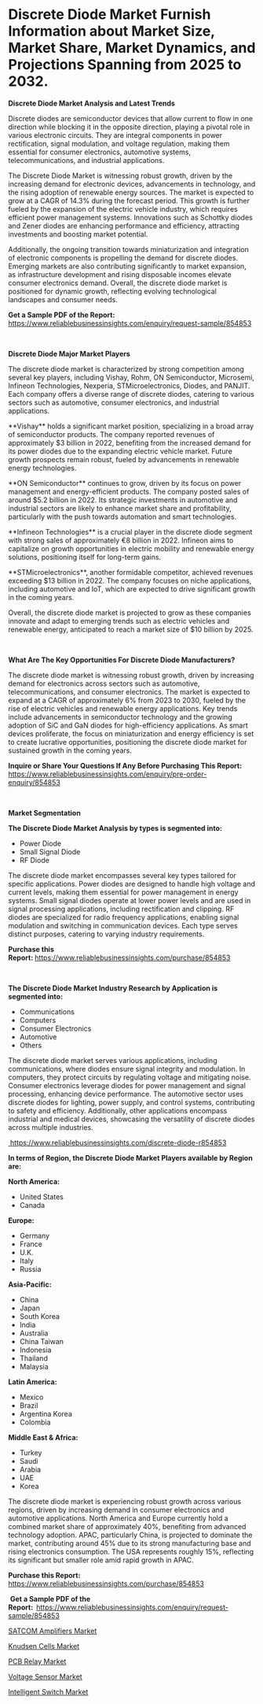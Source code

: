 <p><h1>Discrete Diode Market Furnish Information about Market Size, Market Share, Market Dynamics, and Projections Spanning from 2025 to 2032.</h1></p><p><strong>Discrete Diode Market Analysis and Latest Trends</strong></p>
<p><p>Discrete diodes are semiconductor devices that allow current to flow in one direction while blocking it in the opposite direction, playing a pivotal role in various electronic circuits. They are integral components in power rectification, signal modulation, and voltage regulation, making them essential for consumer electronics, automotive systems, telecommunications, and industrial applications.</p><p>The Discrete Diode Market is witnessing robust growth, driven by the increasing demand for electronic devices, advancements in technology, and the rising adoption of renewable energy sources. The market is expected to grow at a CAGR of 14.3% during the forecast period. This growth is further fueled by the expansion of the electric vehicle industry, which requires efficient power management systems. Innovations such as Schottky diodes and Zener diodes are enhancing performance and efficiency, attracting investments and boosting market potential.</p><p>Additionally, the ongoing transition towards miniaturization and integration of electronic components is propelling the demand for discrete diodes. Emerging markets are also contributing significantly to market expansion, as infrastructure development and rising disposable incomes elevate consumer electronics demand. Overall, the discrete diode market is positioned for dynamic growth, reflecting evolving technological landscapes and consumer needs.</p></p>
<p><strong>Get a Sample PDF of the Report:&nbsp;</strong> <a href="https://www.reliablebusinessinsights.com/enquiry/request-sample/854853?utm_campaign=1117&utm_medium=2&utm_source=Github&utm_content=ia&utm_term=10022025&utm_id=discrete-diode">https://www.reliablebusinessinsights.com/enquiry/request-sample/854853</a></p>
<p>&nbsp;</p>
<p><strong>Discrete Diode Major Market Players</strong></p>
<p><p>The discrete diode market is characterized by strong competition among several key players, including Vishay, Rohm, ON Semiconductor, Microsemi, Infineon Technologies, Nexperia, STMicroelectronics, Diodes, and PANJIT. Each company offers a diverse range of discrete diodes, catering to various sectors such as automotive, consumer electronics, and industrial applications.</p><p>**Vishay** holds a significant market position, specializing in a broad array of semiconductor products. The company reported revenues of approximately $3 billion in 2022, benefiting from the increased demand for its power diodes due to the expanding electric vehicle market. Future growth prospects remain robust, fueled by advancements in renewable energy technologies.</p><p>**ON Semiconductor** continues to grow, driven by its focus on power management and energy-efficient products. The company posted sales of around $5.2 billion in 2022. Its strategic investments in automotive and industrial sectors are likely to enhance market share and profitability, particularly with the push towards automation and smart technologies.</p><p>**Infineon Technologies** is a crucial player in the discrete diode segment with strong sales of approximately €8 billion in 2022. Infineon aims to capitalize on growth opportunities in electric mobility and renewable energy solutions, positioning itself for long-term gains.</p><p>**STMicroelectronics**, another formidable competitor, achieved revenues exceeding $13 billion in 2022. The company focuses on niche applications, including automotive and IoT, which are expected to drive significant growth in the coming years.</p><p>Overall, the discrete diode market is projected to grow as these companies innovate and adapt to emerging trends such as electric vehicles and renewable energy, anticipated to reach a market size of $10 billion by 2025.</p></p>
<p>&nbsp;</p>
<p><strong>What Are The Key Opportunities For Discrete Diode Manufacturers?</strong></p>
<p><p>The discrete diode market is witnessing robust growth, driven by increasing demand for electronics across sectors such as automotive, telecommunications, and consumer electronics. The market is expected to expand at a CAGR of approximately 6% from 2023 to 2030, fueled by the rise of electric vehicles and renewable energy applications. Key trends include advancements in semiconductor technology and the growing adoption of SiC and GaN diodes for high-efficiency applications. As smart devices proliferate, the focus on miniaturization and energy efficiency is set to create lucrative opportunities, positioning the discrete diode market for sustained growth in the coming years.</p></p>
<p><strong>Inquire or Share Your Questions If Any Before Purchasing This Report:</strong> <a href="https://www.reliablebusinessinsights.com/enquiry/pre-order-enquiry/854853?utm_campaign=1117&utm_medium=2&utm_source=Github&utm_content=ia&utm_term=10022025&utm_id=discrete-diode">https://www.reliablebusinessinsights.com/enquiry/pre-order-enquiry/854853</a></p>
<p>&nbsp;</p>
<p><strong>Market Segmentation</strong></p>
<p><strong>The Discrete Diode Market Analysis by types is segmented into:</strong></p>
<p><ul><li>Power Diode</li><li>Small Signal Diode</li><li>RF Diode</li></ul></p>
<p><p>The discrete diode market encompasses several key types tailored for specific applications. Power diodes are designed to handle high voltage and current levels, making them essential for power management in energy systems. Small signal diodes operate at lower power levels and are used in signal processing applications, including rectification and clipping. RF diodes are specialized for radio frequency applications, enabling signal modulation and switching in communication devices. Each type serves distinct purposes, catering to varying industry requirements.</p></p>
<p><strong>Purchase this Report:&nbsp;</strong><a href="https://www.reliablebusinessinsights.com/purchase/854853?utm_campaign=1117&utm_medium=2&utm_source=Github&utm_content=ia&utm_term=10022025&utm_id=discrete-diode">https://www.reliablebusinessinsights.com/purchase/854853</a></p>
<p>&nbsp;</p>
<p><strong>The Discrete Diode Market Industry Research by Application is segmented into:</strong></p>
<p><ul><li>Communications</li><li>Computers</li><li>Consumer Electronics</li><li>Automotive</li><li>Others</li></ul></p>
<p><p>The discrete diode market serves various applications, including communications, where diodes ensure signal integrity and modulation. In computers, they protect circuits by regulating voltage and mitigating noise. Consumer electronics leverage diodes for power management and signal processing, enhancing device performance. The automotive sector uses discrete diodes for lighting, power supply, and control systems, contributing to safety and efficiency. Additionally, other applications encompass industrial and medical devices, showcasing the versatility of discrete diodes across multiple industries.</p></p>
<p><a href="https://www.reliablebusinessinsights.com/discrete-diode-r854853?utm_campaign=1117&utm_medium=2&utm_source=Github&utm_content=ia&utm_term=10022025&utm_id=discrete-diode">&nbsp;https://www.reliablebusinessinsights.com/discrete-diode-r854853</a></p>
<p><strong>In terms of Region, the Discrete Diode Market Players available by Region are:</strong></p>
<p>
    <p> <strong> North America: </strong>
        <ul>
            <li>United States</li>
            <li>Canada</li>
        </ul>
        </p> 
    <p> <strong> Europe: </strong>
        <ul>
            <li>Germany</li>
            <li>France</li>
            <li>U.K.</li>
            <li>Italy</li>
            <li>Russia</li>
        </ul>
        </p> 
    <p> <strong> Asia-Pacific: </strong>
        <ul>
            <li>China</li>
            <li>Japan</li>
            <li>South Korea</li>
            <li>India</li>
            <li>Australia</li>
            <li>China Taiwan</li>
            <li>Indonesia</li>
            <li>Thailand</li>
            <li>Malaysia</li>
        </ul>
        </p> 
    <p> <strong> Latin America: </strong>
        <ul>
            <li>Mexico</li>
            <li>Brazil</li>
            <li>Argentina Korea</li>
            <li>Colombia</li>
        </ul>
        </p> 
    <p> <strong> Middle East & Africa: </strong>
        <ul>
            <li>Turkey</li>
            <li>Saudi</li>
            <li>Arabia</li>
            <li>UAE</li>
            <li>Korea</li>
        </ul>
    </p>
    </p>
<p><p>The discrete diode market is experiencing robust growth across various regions, driven by increasing demand in consumer electronics and automotive applications. North America and Europe currently hold a combined market share of approximately 40%, benefiting from advanced technology adoption. APAC, particularly China, is projected to dominate the market, contributing around 45% due to its strong manufacturing base and rising electronics consumption. The USA represents roughly 15%, reflecting its significant but smaller role amid rapid growth in APAC.</p></p>
<p><strong>Purchase this Report: </strong><a href="https://www.reliablebusinessinsights.com/purchase/854853?utm_campaign=1117&utm_medium=2&utm_source=Github&utm_content=ia&utm_term=10022025&utm_id=discrete-diode">https://www.reliablebusinessinsights.com/purchase/854853</a></p>
<p>&nbsp;<strong>Get a Sample PDF of the Report:&nbsp;&nbsp;</strong><a href="https://www.reliablebusinessinsights.com/enquiry/request-sample/854853?utm_campaign=1117&utm_medium=2&utm_source=Github&utm_content=ia&utm_term=10022025&utm_id=discrete-diode">https://www.reliablebusinessinsights.com/enquiry/request-sample/854853</a></p>
<p><strong></strong></p>
<p><p><a href="https://github.com/denbelnmer50/Market-Research-Report-List-1/blob/main/satcom-amplifiers-market.md?utm_campaign=1117&utm_medium=2&utm_source=Github&utm_content=ia&utm_term=10022025&utm_id=discrete-diode">SATCOM Amplifiers Market</a></p><p><a href="https://github.com/krulicfidura/Market-Research-Report-List-1/blob/main/knudsen-cells-market.md?utm_campaign=1117&utm_medium=2&utm_source=Github&utm_content=ia&utm_term=10022025&utm_id=discrete-diode">Knudsen Cells Market</a></p><p><a href="https://github.com/mriwacraane/Market-Research-Report-List-1/blob/main/pcb-relay-market.md?utm_campaign=1117&utm_medium=2&utm_source=Github&utm_content=ia&utm_term=10022025&utm_id=discrete-diode">PCB Relay Market</a></p><p><a href="https://github.com/shewlisapsai/Market-Research-Report-List-1/blob/main/voltage-sensor-market.md?utm_campaign=1117&utm_medium=2&utm_source=Github&utm_content=ia&utm_term=10022025&utm_id=discrete-diode">Voltage Sensor Market</a></p><p><a href="https://github.com/hunanuzmez/Market-Research-Report-List-1/blob/main/intelligent-switch-market.md?utm_campaign=1117&utm_medium=2&utm_source=Github&utm_content=ia&utm_term=10022025&utm_id=discrete-diode">Intelligent Switch Market</a></p></p>